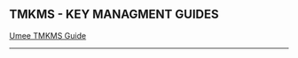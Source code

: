 ## TMKMS - KEY MANAGMENT GUIDES 

[Umee TMKMS Guide ](https://github.com/AlexToTheMoon/AM-Solutions/blob/main/tkms/umee/canon-2-guide.md)
* * *

